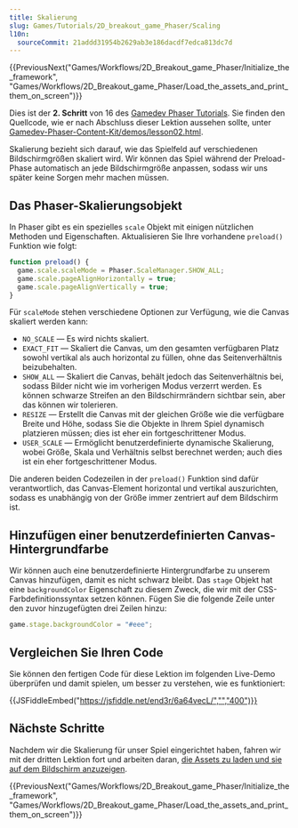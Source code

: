 ```yaml
---
title: Skalierung
slug: Games/Tutorials/2D_breakout_game_Phaser/Scaling
l10n:
  sourceCommit: 21addd31954b2629ab3e186dacdf7edca813dc7d
---
```


{{PreviousNext("Games/Workflows/2D_Breakout_game_Phaser/Initialize_the_framework", "Games/Workflows/2D_Breakout_game_Phaser/Load_the_assets_and_print_them_on_screen")}}

Dies ist der **2. Schritt** von 16 des [Gamedev Phaser Tutorials](/de/docs/Games/Tutorials/2D_breakout_game_Phaser). Sie finden den Quellcode, wie er nach Abschluss dieser Lektion aussehen sollte, unter [Gamedev-Phaser-Content-Kit/demos/lesson02.html](https://github.com/end3r/Gamedev-Phaser-Content-Kit/blob/gh-pages/demos/lesson02.html).

Skalierung bezieht sich darauf, wie das Spielfeld auf verschiedenen Bildschirmgrößen skaliert wird. Wir können das Spiel während der Preload-Phase automatisch an jede Bildschirmgröße anpassen, sodass wir uns später keine Sorgen mehr machen müssen.

## Das Phaser-Skalierungsobjekt

In Phaser gibt es ein spezielles `scale` Objekt mit einigen nützlichen Methoden und Eigenschaften. Aktualisieren Sie Ihre vorhandene `preload()` Funktion wie folgt:

```js
function preload() {
  game.scale.scaleMode = Phaser.ScaleManager.SHOW_ALL;
  game.scale.pageAlignHorizontally = true;
  game.scale.pageAlignVertically = true;
}
```

Für `scaleMode` stehen verschiedene Optionen zur Verfügung, wie die Canvas skaliert werden kann:

- `NO_SCALE` — Es wird nichts skaliert.
- `EXACT_FIT` — Skaliert die Canvas, um den gesamten verfügbaren Platz sowohl vertikal als auch horizontal zu füllen, ohne das Seitenverhältnis beizubehalten.
- `SHOW_ALL` — Skaliert die Canvas, behält jedoch das Seitenverhältnis bei, sodass Bilder nicht wie im vorherigen Modus verzerrt werden. Es können schwarze Streifen an den Bildschirmrändern sichtbar sein, aber das können wir tolerieren.
- `RESIZE` — Erstellt die Canvas mit der gleichen Größe wie die verfügbare Breite und Höhe, sodass Sie die Objekte in Ihrem Spiel dynamisch platzieren müssen; dies ist eher ein fortgeschrittener Modus.
- `USER_SCALE` — Ermöglicht benutzerdefinierte dynamische Skalierung, wobei Größe, Skala und Verhältnis selbst berechnet werden; auch dies ist ein eher fortgeschrittener Modus.

Die anderen beiden Codezeilen in der `preload()` Funktion sind dafür verantwortlich, das Canvas-Element horizontal und vertikal auszurichten, sodass es unabhängig von der Größe immer zentriert auf dem Bildschirm ist.

## Hinzufügen einer benutzerdefinierten Canvas-Hintergrundfarbe

Wir können auch eine benutzerdefinierte Hintergrundfarbe zu unserem Canvas hinzufügen, damit es nicht schwarz bleibt. Das `stage` Objekt hat eine `backgroundColor` Eigenschaft zu diesem Zweck, die wir mit der CSS-Farbdefinitionssyntax setzen können. Fügen Sie die folgende Zeile unter den zuvor hinzugefügten drei Zeilen hinzu:

```js
game.stage.backgroundColor = "#eee";
```

## Vergleichen Sie Ihren Code

Sie können den fertigen Code für diese Lektion im folgenden Live-Demo überprüfen und damit spielen, um besser zu verstehen, wie es funktioniert:

{{JSFiddleEmbed("https://jsfiddle.net/end3r/6a64vecL/","","400")}}

## Nächste Schritte

Nachdem wir die Skalierung für unser Spiel eingerichtet haben, fahren wir mit der dritten Lektion fort und arbeiten daran, [die Assets zu laden und sie auf dem Bildschirm anzuzeigen](/de/docs/Games/Tutorials/2D_breakout_game_Phaser/Load_the_assets_and_print_them_on_screen).

{{PreviousNext("Games/Workflows/2D_Breakout_game_Phaser/Initialize_the_framework", "Games/Workflows/2D_Breakout_game_Phaser/Load_the_assets_and_print_them_on_screen")}}

